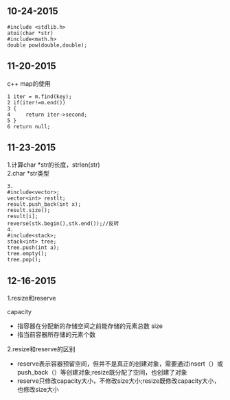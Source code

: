 10-24-2015
-----------------
```
#include <stdlib.h>
atoi(char *str)
#include<math.h>
double pow(double,double);
```

11-20-2015
----------------
c++ map的使用
```
1 iter = m.find(key);
2 if(iter!=m.end())
3 {
4     return iter->second;
5 }
6 return null;
```
11-23-2015
-------------

1.计算char *str的长度，strlen(str)
<br>
2.char *str类型
```
3.
#include<vector>;  
vector<int> restlt; 
result.push_back(int x); 
result.size(); 
result[i];   
reverse(stk.begin(),stk.end());//反转
4.
#include<stack>;   
stack<int> tree;  
tree.push(int a); 
tree.empty();  
tree.pop();
```
12-16-2015
-------------------

1.resize和reserve<br/>

capacity
  * 指容器在分配新的存储空间之前能存储的元素总数
size
  * 指当前容器所存储的元素个数

2.resize和reserve的区别<br/>
  * reserve表示容器预留空间，但并不是真正的创建对象，需要通过insert（）或push_back（）等创建对象;resize既分配了空间，也创建了对象<br/>
  * reserve只修改capacity大小，不修改size大小;resize既修改capacity大小，也修改size大小

